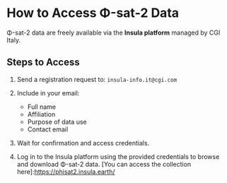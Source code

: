 # How to Access Φ-sat-2 Data

Φ-sat-2 data are freely available via the **Insula platform** managed by CGI Italy.

## Steps to Access

1. Send a registration request to: `insula-info.it@cgi.com`

2. Include in your email:
   - Full name  
   - Affiliation  
   - Purpose of data use  
   - Contact email

3. Wait for confirmation and access credentials.

4. Log in to the Insula platform using the provided credentials to browse and download Φ-sat-2 data.
[You can access the collection here]:https://phisat2.insula.earth/ 
